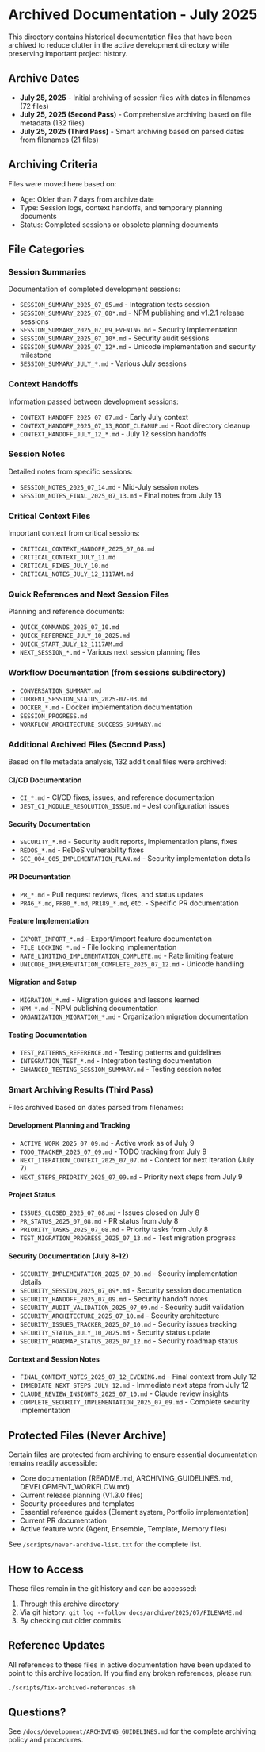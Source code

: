 # Archived Documentation - July 2025

This directory contains historical documentation files that have been archived to reduce clutter in the active development directory while preserving important project history.

## Archive Dates
- **July 25, 2025** - Initial archiving of session files with dates in filenames (72 files)
- **July 25, 2025 (Second Pass)** - Comprehensive archiving based on file metadata (132 files)
- **July 25, 2025 (Third Pass)** - Smart archiving based on parsed dates from filenames (21 files)

## Archiving Criteria
Files were moved here based on:
- Age: Older than 7 days from archive date
- Type: Session logs, context handoffs, and temporary planning documents
- Status: Completed sessions or obsolete planning documents

## File Categories

### Session Summaries
Documentation of completed development sessions:
- `SESSION_SUMMARY_2025_07_05.md` - Integration tests session
- `SESSION_SUMMARY_2025_07_08*.md` - NPM publishing and v1.2.1 release sessions
- `SESSION_SUMMARY_2025_07_09_EVENING.md` - Security implementation
- `SESSION_SUMMARY_2025_07_10*.md` - Security audit sessions
- `SESSION_SUMMARY_2025_07_12*.md` - Unicode implementation and security milestone
- `SESSION_SUMMARY_JULY_*.md` - Various July sessions

### Context Handoffs
Information passed between development sessions:
- `CONTEXT_HANDOFF_2025_07_07.md` - Early July context
- `CONTEXT_HANDOFF_2025_07_13_ROOT_CLEANUP.md` - Root directory cleanup
- `CONTEXT_HANDOFF_JULY_12_*.md` - July 12 session handoffs

### Session Notes
Detailed notes from specific sessions:
- `SESSION_NOTES_2025_07_14.md` - Mid-July session notes
- `SESSION_NOTES_FINAL_2025_07_13.md` - Final notes from July 13

### Critical Context Files
Important context from critical sessions:
- `CRITICAL_CONTEXT_HANDOFF_2025_07_08.md`
- `CRITICAL_CONTEXT_JULY_11.md`
- `CRITICAL_FIXES_JULY_10.md`
- `CRITICAL_NOTES_JULY_12_1117AM.md`

### Quick References and Next Session Files
Planning and reference documents:
- `QUICK_COMMANDS_2025_07_10.md`
- `QUICK_REFERENCE_JULY_10_2025.md`
- `QUICK_START_JULY_12_1117AM.md`
- `NEXT_SESSION_*.md` - Various next session planning files

### Workflow Documentation (from sessions subdirectory)
- `CONVERSATION_SUMMARY.md`
- `CURRENT_SESSION_STATUS_2025-07-03.md`
- `DOCKER_*.md` - Docker implementation documentation
- `SESSION_PROGRESS.md`
- `WORKFLOW_ARCHITECTURE_SUCCESS_SUMMARY.md`

### Additional Archived Files (Second Pass)
Based on file metadata analysis, 132 additional files were archived:

#### CI/CD Documentation
- `CI_*.md` - CI/CD fixes, issues, and reference documentation
- `JEST_CI_MODULE_RESOLUTION_ISSUE.md` - Jest configuration issues

#### Security Documentation
- `SECURITY_*.md` - Security audit reports, implementation plans, fixes
- `REDOS_*.md` - ReDoS vulnerability fixes
- `SEC_004_005_IMPLEMENTATION_PLAN.md` - Security implementation details

#### PR Documentation
- `PR_*.md` - Pull request reviews, fixes, and status updates
- `PR46_*.md`, `PR80_*.md`, `PR189_*.md`, etc. - Specific PR documentation

#### Feature Implementation
- `EXPORT_IMPORT_*.md` - Export/import feature documentation
- `FILE_LOCKING_*.md` - File locking implementation
- `RATE_LIMITING_IMPLEMENTATION_COMPLETE.md` - Rate limiting feature
- `UNICODE_IMPLEMENTATION_COMPLETE_2025_07_12.md` - Unicode handling

#### Migration and Setup
- `MIGRATION_*.md` - Migration guides and lessons learned
- `NPM_*.md` - NPM publishing documentation
- `ORGANIZATION_MIGRATION_*.md` - Organization migration documentation

#### Testing Documentation
- `TEST_PATTERNS_REFERENCE.md` - Testing patterns and guidelines
- `INTEGRATION_TEST_*.md` - Integration testing documentation
- `ENHANCED_TESTING_SESSION_SUMMARY.md` - Testing session notes

### Smart Archiving Results (Third Pass)
Files archived based on dates parsed from filenames:

#### Development Planning and Tracking
- `ACTIVE_WORK_2025_07_09.md` - Active work as of July 9
- `TODO_TRACKER_2025_07_09.md` - TODO tracking from July 9
- `NEXT_ITERATION_CONTEXT_2025_07_07.md` - Context for next iteration (July 7)
- `NEXT_STEPS_PRIORITY_2025_07_09.md` - Priority next steps from July 9

#### Project Status
- `ISSUES_CLOSED_2025_07_08.md` - Issues closed on July 8
- `PR_STATUS_2025_07_08.md` - PR status from July 8
- `PRIORITY_TASKS_2025_07_08.md` - Priority tasks from July 8
- `TEST_MIGRATION_PROGRESS_2025_07_13.md` - Test migration progress

#### Security Documentation (July 8-12)
- `SECURITY_IMPLEMENTATION_2025_07_08.md` - Security implementation details
- `SECURITY_SESSION_2025_07_09*.md` - Security session documentation
- `SECURITY_HANDOFF_2025_07_09.md` - Security handoff notes
- `SECURITY_AUDIT_VALIDATION_2025_07_09.md` - Security audit validation
- `SECURITY_ARCHITECTURE_2025_07_10.md` - Security architecture
- `SECURITY_ISSUES_TRACKER_2025_07_10.md` - Security issues tracking
- `SECURITY_STATUS_JULY_10_2025.md` - Security status update
- `SECURITY_ROADMAP_STATUS_2025_07_12.md` - Security roadmap status

#### Context and Session Notes
- `FINAL_CONTEXT_NOTES_2025_07_12_EVENING.md` - Final context from July 12
- `IMMEDIATE_NEXT_STEPS_JULY_12.md` - Immediate next steps from July 12
- `CLAUDE_REVIEW_INSIGHTS_2025_07_10.md` - Claude review insights
- `COMPLETE_SECURITY_IMPLEMENTATION_2025_07_09.md` - Complete security implementation

## Protected Files (Never Archive)
Certain files are protected from archiving to ensure essential documentation remains readily accessible:
- Core documentation (README.md, ARCHIVING_GUIDELINES.md, DEVELOPMENT_WORKFLOW.md)
- Current release planning (V1.3.0 files)
- Security procedures and templates
- Essential reference guides (Element system, Portfolio implementation)
- Current PR documentation
- Active feature work (Agent, Ensemble, Template, Memory files)

See `/scripts/never-archive-list.txt` for the complete list.

## How to Access
These files remain in the git history and can be accessed:
1. Through this archive directory
2. Via git history: `git log --follow docs/archive/2025/07/FILENAME.md`
3. By checking out older commits

## Reference Updates
All references to these files in active documentation have been updated to point to this archive location. If you find any broken references, please run:
```bash
./scripts/fix-archived-references.sh
```

## Questions?
See `/docs/development/ARCHIVING_GUIDELINES.md` for the complete archiving policy and procedures.